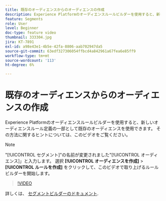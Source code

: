 ```yaml
---
title: 既存のオーディエンスからのオーディエンスの作成
description: Experience Platformのオーディエンスルールビルダーを使用すると、新しいオーディエンスルール定義の一部として既存のオーディエンスを使用できます。 その方法に関するヒントについては、このビデオをご覧ください。
feature: Segments
role: User
level: Beginner
doc-type: feature video
thumbnail: 333304.jpg
jira: KT-7891
exl-id: a98e43e1-4b5e-42fa-8806-aab702947da5
source-git-commit: 63edf327306054ffbcd4a842961a67fea6e85ff9
workflow-type: tm+mt
source-wordcount: '113'
ht-degree: 6%

---
```


# 既存のオーディエンスからのオーディエンスの作成

Experience Platformのオーディエンスルールビルダーを使用すると、新しいオーディエンスルール定義の一部として既存のオーディエンスを使用できます。 その方法に関するヒントについては、このビデオをご覧ください。

>[!NOTE]
>
> &quot;[!UICONTROL セグメント]&quot;の名前が変更されました&quot;[!UICONTROL オーディエンス]」と入力します。 選択 **[!UICONTROL オーディエンスを作成]** > **[!UICONTROL ルールを作成]** をクリックして、このビデオで取り上げるルールビルダーを開始します。

>[!VIDEO](https://video.tv.adobe.com/v/333304/?quality=12&learn=on)

詳しくは、 [セグメントビルダーのドキュメント](https://experienceleague.adobe.com/docs/experience-platform/segmentation/ui/segment-builder.html?lang=ja).
